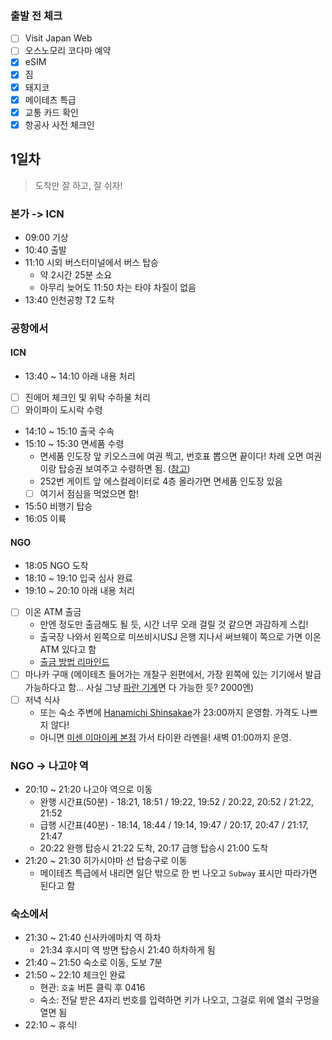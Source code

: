 ### 출발 전 체크
- [ ] Visit Japan Web
- [ ] 오스노모리 코다마 예약
- [x] eSIM
- [x] 짐
- [x] 돼지코
- [x] 메이테츠 특급
- [x] 교통 카드 확인
- [x] 항공사 사전 체크인
## 1일차
> 도착만 잘 하고, 잘 쉬자!
### 본가 -> ICN
- 09:00 기상
- 10:40 출발
- 11:10 시외 버스터미널에서 버스 탑승
	- 약 2시간 25분 소요
	- 아무리 늦어도 11:50 차는 타야 차질이 없음
- 13:40 인천공항 T2 도착
### 공항에서
#### ICN
- 13:40 ~ 14:10 아래 내용 처리
- [ ] 진에어 체크인 및 위탁 수하물 처리
- [ ] 와이파이 도시락 수령
- 14:10 ~ 15:10 출국 수속
- 15:10 ~ 15:30 면세품 수령
	- 면세품 인도장 앞 키오스크에 여권 찍고, 번호표 뽑으면 끝이다!
	  차례 오면 여권이랑 탑승권 보여주고 수령하면 됨. ([참고](https://blog.naver.com/tjdnfgh/223711637707))
	- 252번 게이트 앞 에스컬레이터로 4층 올라가면 면세품 인도장 있음
	- [ ] 여기서 점심을 먹었으면 함!
- 15:50 비행기 탑승
- 16:05 이륙
#### NGO
- 18:05 NGO 도착
- 18:10 ~ 19:10 입국 심사 완료
- 19:10 ~ 20:10 아래 내용 처리
- [ ] 이온 ATM 출금
	- 만엔 정도만 출금해도 될 듯, 시간 너무 오래 걸릴 것 같으면 과감하게 스킵!
	- 출국장 나와서 왼쪽으로 미쓰비시USJ 은행 지나서 써브웨이 쪽으로 가면 이온 ATM 있다고 함
	- [출금 방법 리마인드](https://blog.naver.com/waytotvxq/223857294846)
- [ ] 마나카 구매
  (메이테츠 들어가는 개찰구 왼편에서, 가장 왼쪽에 있는 기기에서 발급 가능하다고 함... 사실 그냥 [파란 기계](https://blog.naver.com/icecreview/223706567645)면 다 가능한 듯? 2000엔)
- [ ] 저녁 식사
	- 또는 숙소 주변에 [Hanamichi Shinsakae](https://www.google.com/maps/place/Hanamichi+Shinsakae/@35.1696039,136.9176367,17z/data=!3m1!4b1!4m6!3m5!1s0x60037126163ccdd7:0x3dbbada3b034a085!8m2!3d35.1696039!4d136.9202116!16s%2Fg%2F11fm49xw2q?entry=ttu&g_ep=EgoyMDI1MDUxMS4wIKXMDSoJLDEwMjExNDU1SAFQAw%3D%3D)가 23:00까지 운영함. 가격도 나쁘지 않다!
	- 아니면 [미센 이마이케 본점](https://www.google.com/maps/place/%EB%AF%B8%EC%84%BC+%EC%9D%B4%EB%A7%88%EC%9D%B4%EC%BC%80+%EB%B3%B8%EC%A0%90/@35.1678589,136.9333665,17z/data=!3m1!4b1!4m6!3m5!1s0x6003708cbbfaabdb:0xd4cece34b4e8de6f!8m2!3d35.1678589!4d136.9359414!16s%2Fg%2F1tdx418x?entry=ttu&g_ep=EgoyMDI1MDUxMS4wIKXMDSoJLDEwMjExNDU1SAFQAw%3D%3D) 가서 타이완 라멘을! 새벽 01:00까지 운영.
### NGO -> 나고야 역
- 20:10 ~ 21:20 나고야 역으로 이동
	- 완행 시간표(50분) - 18:21, 18:51 / 19:22, 19:52 / 20:22, 20:52 / 21:22, 21:52
	- 급행 시간표(40분) - 18:14, 18:44 / 19:14, 19:47 / 20:17, 20:47 / 21:17, 21:47
	- 20:22 완행 탑승시 21:22 도착, 20:17 급행 탑승시 21:00 도착
- 21:20 ~ 21:30 히가시야마 선 탑승구로 이동
	- 메이테츠 특급에서 내리면 일단 밖으로 한 번 나오고 `Subway` 표시만 따라가면 된다고 함
### 숙소에서
- 21:30 ~ 21:40 신사카에마치 역 하차
	- 21:34 후시미 역 방면 탑승시 21:40 하차하게 됨
- 21:40 ~ 21:50 숙소로 이동, 도보 7분
- 21:50 ~ 22:10 체크인 완료
	- 현관: `호출` 버튼 클릭 후 0416
	- 숙소: 전달 받은 4자리 번호를 입력하면 키가 나오고, 그걸로 위에 열쇠 구멍을 열면 됨
- 22:10 ~ 휴식!